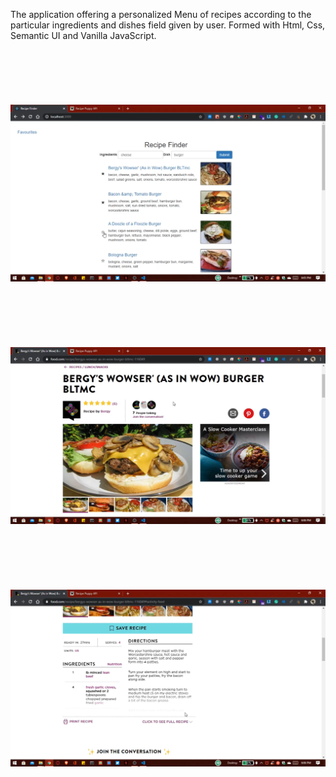 The application offering a personalized Menu of recipes according to the particular ingredients and dishes field given by user. Formed with Html, Css, Semantic UI and Vanilla JavaScript.
<br><br><br><br><br><br><br>
![](./image1.png)
<br><br><br><br><br><br><br>
![](./image2.png)
<br><br><br><br><br><br><br>
![](./image3.png)
